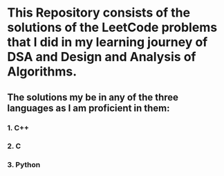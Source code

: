 # This Repository consists of the solutions of the LeetCode problems that I did in my learning journey of DSA and Design and Analysis of Algorithms.
## The solutions my be in any of the three languages as I am proficient in them: 
### 1. C++
### 2. C
### 3. Python
